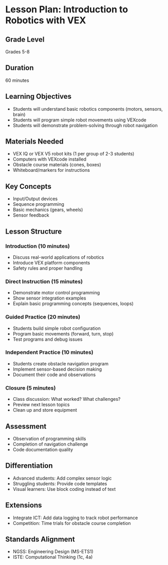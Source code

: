 # Lesson Plan: Introduction to Robotics with VEX

## Grade Level
Grades 5-8

## Duration
60 minutes

## Learning Objectives
- Students will understand basic robotics components (motors, sensors, brain)
- Students will program simple robot movements using VEXcode
- Students will demonstrate problem-solving through robot navigation

## Materials Needed
- VEX IQ or VEX V5 robot kits (1 per group of 2-3 students)
- Computers with VEXcode installed
- Obstacle course materials (cones, boxes)
- Whiteboard/markers for instructions

## Key Concepts
- Input/Output devices
- Sequence programming
- Basic mechanics (gears, wheels)
- Sensor feedback

## Lesson Structure

### Introduction (10 minutes)
- Discuss real-world applications of robotics
- Introduce VEX platform components
- Safety rules and proper handling

### Direct Instruction (15 minutes)
- Demonstrate motor control programming
- Show sensor integration examples
- Explain basic programming concepts (sequences, loops)

### Guided Practice (20 minutes)
- Students build simple robot configuration
- Program basic movements (forward, turn, stop)
- Test programs and debug issues

### Independent Practice (10 minutes)
- Students create obstacle navigation program
- Implement sensor-based decision making
- Document their code and observations

### Closure (5 minutes)
- Class discussion: What worked? What challenges?
- Preview next lesson topics
- Clean up and store equipment

## Assessment
- Observation of programming skills
- Completion of navigation challenge
- Code documentation quality

## Differentiation
- Advanced students: Add complex sensor logic
- Struggling students: Provide code templates
- Visual learners: Use block coding instead of text

## Extensions
- Integrate ICT: Add data logging to track robot performance
- Competition: Time trials for obstacle course completion

## Standards Alignment
- NGSS: Engineering Design (MS-ETS1)
- ISTE: Computational Thinking (1c, 4a)